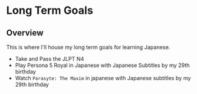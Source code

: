 # Long Term Goals

## Overview

This is where I'll house my long term goals for learning Japanese.

- Take and Pass the JLPT N4
- Play Persona 5 Royal in Japanese with Japanese Subtitles by my 29th birthday
- Watch `Parasyte: The Maxim` in japanese with Japanese subtitles by my 29th birthday
